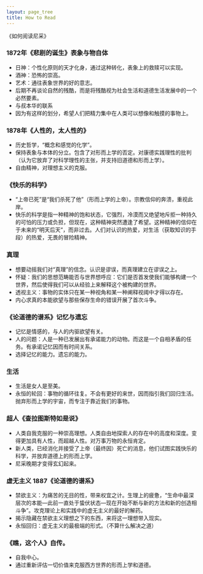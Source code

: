 ```yaml
---
layout: page_tree
title: How to Read
---
```


《如何阅读尼采》

### 1872年《悲剧的诞生》表象与物自体

* 日神：个性化原则的天才化身，通过这种转化，表象上的救赎可以实现。
* 酒神：恐怖的崇高。
* 艺术：通往表象世界的好的意志。
* 后期不再谈论自然的残酷，而是将残酷视为社会生活和道德生活发展中的一个必然要素。
* 与叔本华的联系
* 因为有这样的划分，希望人们把精力集中在人类可以想像和触摸的事物上。

### 1878年《人性的，太人性的》

* 历史哲学，“概念和感觉的化学”。
* 保持表象与本体的分立。包含了对形而上学的否定。对康德实践理性的批判（认为它放弃了对科学理性的主张，并支持旧道德和形而上学）。
* 自由精神，对理想主义的克服。

### 《快乐的科学》

* “上帝已死”是“我们杀死了他”（形而上学的上帝）。宗教信仰的奔溃，重视此岸。
* 快乐的科学是指一种精神的饱和状态，它强烈，冷漠而又绝望地斥拒一种持久的可怕的压力或负担，但现在，这种精神突然遭逢了希望。这种精神的信仰在于未来的“明天后天”，而非过去。人们对认识的热爱，对生活（获取知识的手段）的热爱，无畏的冒险精神。

### 真理

* 想要动摇我们对“真理”的信念。认识是谬误，而真理建立在谬误之上。
* 怀疑：我们的思想范畴能否与世界想呼应：它们是否首发使我们能够构建一个世界，然后使得我们可以从经验上来解释这个被构建的世界。
* 透视主义：事物的实体只在某一种视角和某一种阐释视阈中才得以存在。
* 内心求真的本能欲望与那些保存生命的错误开展了首次斗争。

### 《论道德的谱系》记忆与遗忘

* 记忆是情感的，与人的内驱欲望有关。
* 人的问题：人是一种已发展出有承诺能力的动物。而这是一个自相矛盾的任务。有承诺记忆因而有时间关系。
* 选择记忆的能力。遗忘的能力。

### 生活
* 生活是女人是至美。
* 永恒的轮回：事物的循环往复。不会有更好的来世，因而指引我们回归生活。抛弃形而上学的宇宙，而专注于靠近我们的事物。

### 超人《查拉图斯特如是说》

* 人类自我克服的一种崇高理想。人类自由地探索人的存在中的高度和深度。变得更加具有人性，而超越人性。对万事万物的永恒肯定。
* 新人类，已经消化并接受了上帝（最终因）死亡的消息，他们试图实践快乐的科学，并放弃道德上的形而上学。
* 尼采晚期才变得玄幻起来。

### 虚无主义 1887《论道德的谱系》

* 禁欲主义：为痛苦的无目的性，带来权宜之计。生理上的疲惫，“生命中最深层次的本能—此前一直处于蛰伏状态—现在开始不断与新的方法和新的创造相斗争”。攻克理论上和实践中的虚无主义的最好的解药。
* 揭示隐藏在禁欲主义理想之下的东西，来将这一理想带入现实。
* 永恒回归：虚无主义的最极端的形式。（不算什么解决之道）

### 《瞧，这个人》自传。
* 自我中心。
* 通过重新评估一切价值来克服西方世界的形而上学和道德。
